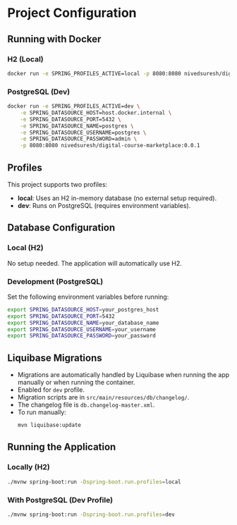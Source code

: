 # Project Configuration

## Running with Docker

### H2 (Local)
```sh
docker run -e SPRING_PROFILES_ACTIVE=local -p 8080:8080 nivedsuresh/digital-course-marketplace:0.0.1
```

### PostgreSQL (Dev)
```sh
docker run -e SPRING_PROFILES_ACTIVE=dev \
    -e SPRING_DATASOURCE_HOST=host.docker.internal \
    -e SPRING_DATASOURCE_PORT=5432 \
    -e SPRING_DATASOURCE_NAME=postgres \
    -e SPRING_DATASOURCE_USERNAME=postgres \
    -e SPRING_DATASOURCE_PASSWORD=admin \
    -p 8080:8080 nivedsuresh/digital-course-marketplace:0.0.1
```

## Profiles
This project supports two profiles:

- **local**: Uses an H2 in-memory database (no external setup required).
- **dev**: Runs on PostgreSQL (requires environment variables).

## Database Configuration

### Local (H2)
No setup needed. The application will automatically use H2.

### Development (PostgreSQL)
Set the following environment variables before running:

```sh
export SPRING_DATASOURCE_HOST=your_postgres_host
export SPRING_DATASOURCE_PORT=5432
export SPRING_DATASOURCE_NAME=your_database_name
export SPRING_DATASOURCE_USERNAME=your_username
export SPRING_DATASOURCE_PASSWORD=your_password
```

## Liquibase Migrations
- Migrations are automatically handled by Liquibase when running the app manually or when running the container.
- Enabled for `dev` profile.
- Migration scripts are in `src/main/resources/db/changelog/`.
- The changelog file is `db.changelog-master.xml`.
- To run manually:
  ```sh
  mvn liquibase:update
  ```

## Running the Application

### Locally (H2)
```sh
./mvnw spring-boot:run -Dspring-boot.run.profiles=local
```

### With PostgreSQL (Dev Profile)
```sh
./mvnw spring-boot:run -Dspring-boot.run.profiles=dev
```

